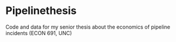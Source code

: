 # Pipelinethesis
Code and data for my senior thesis about the economics of pipeline incidents (ECON 691, UNC)
